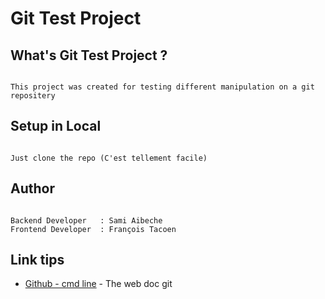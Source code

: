 # Git Test Project

## What's Git Test Project ?

```

This project was created for testing different manipulation on a git repositery

```


## Setup in Local

```

Just clone the repo (C'est tellement facile)

```

## Author 

```

Backend Developer   : Sami Aibeche
Frontend Developer  : François Tacoen

```


## Link tips

* [Github - cmd line](https://gist.github.com/aquelito/8596717) - The web doc git
